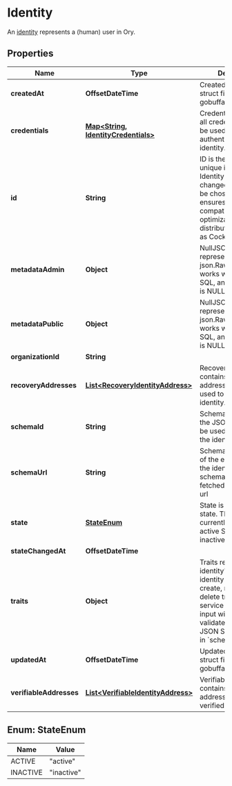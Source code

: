 

# Identity

An [identity](https://www.ory.sh/docs/kratos/concepts/identity-user-model) represents a (human) user in Ory.

## Properties

| Name | Type | Description | Notes |
|------------ | ------------- | ------------- | -------------|
|**createdAt** | **OffsetDateTime** | CreatedAt is a helper struct field for gobuffalo.pop. |  [optional] |
|**credentials** | [**Map&lt;String, IdentityCredentials&gt;**](IdentityCredentials.md) | Credentials represents all credentials that can be used for authenticating this identity. |  [optional] |
|**id** | **String** | ID is the identity&#39;s unique identifier.  The Identity ID can not be changed and can not be chosen. This ensures future compatibility and optimization for distributed stores such as CockroachDB. |  |
|**metadataAdmin** | **Object** | NullJSONRawMessage represents a json.RawMessage that works well with JSON, SQL, and Swagger and is NULLable- |  [optional] |
|**metadataPublic** | **Object** | NullJSONRawMessage represents a json.RawMessage that works well with JSON, SQL, and Swagger and is NULLable- |  [optional] |
|**organizationId** | **String** |  |  [optional] |
|**recoveryAddresses** | [**List&lt;RecoveryIdentityAddress&gt;**](RecoveryIdentityAddress.md) | RecoveryAddresses contains all the addresses that can be used to recover an identity. |  [optional] |
|**schemaId** | **String** | SchemaID is the ID of the JSON Schema to be used for validating the identity&#39;s traits. |  |
|**schemaUrl** | **String** | SchemaURL is the URL of the endpoint where the identity&#39;s traits schema can be fetched from.  format: url |  |
|**state** | [**StateEnum**](#StateEnum) | State is the identity&#39;s state.  This value has currently no effect. active StateActive inactive StateInactive |  [optional] |
|**stateChangedAt** | **OffsetDateTime** |  |  [optional] |
|**traits** | **Object** | Traits represent an identity&#39;s traits. The identity is able to create, modify, and delete traits in a self-service manner. The input will always be validated against the JSON Schema defined in &#x60;schema_url&#x60;. |  |
|**updatedAt** | **OffsetDateTime** | UpdatedAt is a helper struct field for gobuffalo.pop. |  [optional] |
|**verifiableAddresses** | [**List&lt;VerifiableIdentityAddress&gt;**](VerifiableIdentityAddress.md) | VerifiableAddresses contains all the addresses that can be verified by the user. |  [optional] |



## Enum: StateEnum

| Name | Value |
|---- | -----|
| ACTIVE | &quot;active&quot; |
| INACTIVE | &quot;inactive&quot; |



